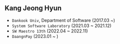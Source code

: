 ## Kang Jeong Hyun

- `Dankook Univ`, Department of Software (2017.03 ~)
- `System Software Laboratory` (2021.03 ~ 2021.12)
- `SW Maestro 13th` (2022.04 ~ 2022.11)
- `DaangnPay` (2023.01 ~ )
